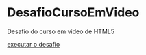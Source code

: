 # DesafioCursoEmVideo
 Desafio do curso em video de HTML5

<a href=" https://rafael3025.github.io/DesafioCursoEmVideo/"> executar o desafio </a>